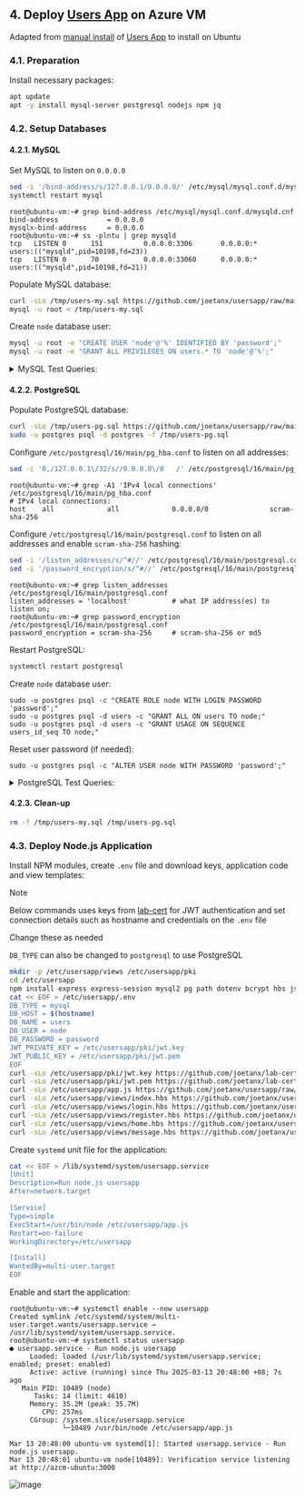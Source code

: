 ## 4. Deploy [Users App](https://github.com/joetanx/usersapp) on Azure VM

Adapted from [manual install](https://github.com/joetanx/usersapp#4-deployment-via-manual-install) of [Users App](https://github.com/joetanx/usersapp) to install on Ubuntu

### 4.1. Preparation

Install necessary packages:

```sh
apt update
apt -y install mysql-server postgresql nodejs npm jq
```

### 4.2. Setup Databases

#### 4.2.1. MySQL

Set MySQL to listen on `0.0.0.0`

```sh
sed -i '/bind-address/s/127.0.0.1/0.0.0.0/' /etc/mysql/mysql.conf.d/mysqld.cnf
systemctl restart mysql
```

```console
root@ubuntu-vm:~# grep bind-address /etc/mysql/mysql.conf.d/mysqld.cnf
bind-address            = 0.0.0.0
mysqlx-bind-address     = 0.0.0.0
root@ubuntu-vm:~# ss -plntu | grep mysqld
tcp   LISTEN 0      151          0.0.0.0:3306       0.0.0.0:*    users:(("mysqld",pid=10198,fd=23))
tcp   LISTEN 0      70           0.0.0.0:33060      0.0.0.0:*    users:(("mysqld",pid=10198,fd=21))
```

Populate MySQL database:

```sh
curl -sLo /tmp/users-my.sql https://github.com/joetanx/usersapp/raw/main/users-my.sql
mysql -u root < /tmp/users-my.sql
```

Create `node` database user:

```sh
mysql -u root -e "CREATE USER 'node'@'%' IDENTIFIED BY 'password';"
mysql -u root -e "GRANT ALL PRIVILEGES ON users.* TO 'node'@'%';"
```

<details><summary>MySQL Test Queries:</summary>

Retrieve a random row:

```sh
mysql -u root -e "SELECT id,firstName,lastName,username,email,mobile,password FROM users.users ORDER BY RAND() LIMIT 0,1;"
```

Search for a user:

```sh
mysql -u root -e "SELECT id,firstName,lastName,username,email,mobile,password FROM users.users WHERE firstName LIKE '%jack%';"
```

</details>

#### 4.2.2. PostgreSQL

Populate PostgreSQL database:

```sh
curl -sLo /tmp/users-pg.sql https://github.com/joetanx/usersapp/raw/main/users-pg.sql
sudo -u postgres psql -d postgres -f /tmp/users-pg.sql
```

Configure `/etc/postgresql/16/main/pg_hba.conf` to listen on all addresses:

```sh
sed -i '0,/127.0.0.1\/32/s//0.0.0.0\/0   /' /etc/postgresql/16/main/pg_hba.conf
```

```console
root@ubuntu-vm:~# grep -A1 'IPv4 local connections' /etc/postgresql/16/main/pg_hba.conf
# IPv4 local connections:
host    all             all             0.0.0.0/0               scram-sha-256
```

Configure `/etc/postgresql/16/main/postgresql.conf` to listen on all addresses and enable `scram-sha-256` hashing:

```sh
sed -i '/listen_addresses/s/^#//' /etc/postgresql/16/main/postgresql.conf
sed -i '/password_encryption/s/^#//' /etc/postgresql/16/main/postgresql.conf
```

```console
root@ubuntu-vm:~# grep listen_addresses /etc/postgresql/16/main/postgresql.conf
listen_addresses = 'localhost'          # what IP address(es) to listen on;
root@ubuntu-vm:~# grep password_encryption /etc/postgresql/16/main/postgresql.conf
password_encryption = scram-sha-256     # scram-sha-256 or md5
```

Restart PostgreSQL:

```sh
systemctl restart postgresql
```

Create `node` database user:

```
sudo -u postgres psql -c "CREATE ROLE node WITH LOGIN PASSWORD 'password';"
sudo -u postgres psql -d users -c "GRANT ALL ON users TO node;"
sudo -u postgres psql -d users -c "GRANT USAGE ON SEQUENCE users_id_seq TO node;"
```

Reset user password (if needed):

```
sudo -u postgres psql -c "ALTER USER node WITH PASSWORD 'password';"
```

<details><summary>PostgreSQL Test Queries:</summary>

Retrieve a random row:

```sh
sudo -u postgres psql -d users -c "SELECT id,firstName,lastName,username,email,mobile,password FROM users ORDER BY RANDOM() LIMIT 1 OFFSET 0;"
```

Search for a user:

```sh
sudo -u postgres psql -d users -c "SELECT id,firstName,lastName,username,email,mobile,password FROM users WHERE LOWER(firstName) LIKE '%jack%';"
```

</details>

#### 4.2.3. Clean-up

```sh
rm -f /tmp/users-my.sql /tmp/users-pg.sql
```

### 4.3. Deploy Node.js Application

Install NPM modules, create `.env` file and download keys, application code and view templates:

> [!Note]
>
> Below commands uses keys from [lab-cert](https://github.com/joetanx/lab-certs) for JWT authentication and set connection details such as hostname and credentials on the `.env` file
>
> Change these as needed
>
> `DB_TYPE` can also be changed to `postgresql` to use PostgreSQL

```sh
mkdir -p /etc/usersapp/views /etc/usersapp/pki
cd /etc/usersapp
npm install express express-session mysql2 pg path dotenv bcrypt hbs jsonwebtoken cookie-parser
cat << EOF > /etc/usersapp/.env
DB_TYPE = mysql
DB_HOST = $(hostname)
DB_NAME = users
DB_USER = node
DB_PASSWORD = password
JWT_PRIVATE_KEY = /etc/usersapp/pki/jwt.key
JWT_PUBLIC_KEY = /etc/usersapp/pki/jwt.pem
EOF
curl -sLo /etc/usersapp/pki/jwt.key https://github.com/joetanx/lab-certs/raw/main/ca/lab_issuer.key
curl -sLo /etc/usersapp/pki/jwt.pem https://github.com/joetanx/lab-certs/raw/main/ca/lab_issuer.pem
curl -sLo /etc/usersapp/app.js https://github.com/joetanx/usersapp/raw/main/app.js
curl -sLo /etc/usersapp/views/index.hbs https://github.com/joetanx/usersapp/raw/main/index.html
curl -sLo /etc/usersapp/views/login.hbs https://github.com/joetanx/usersapp/raw/main/login.html
curl -sLo /etc/usersapp/views/register.hbs https://github.com/joetanx/usersapp/raw/main/register.html
curl -sLo /etc/usersapp/views/home.hbs https://github.com/joetanx/usersapp/raw/main/home.html
curl -sLo /etc/usersapp/views/message.hbs https://github.com/joetanx/usersapp/raw/main/message.html
```

Create `systemd` unit file for the application:

```sh
cat << EOF > /lib/systemd/system/usersapp.service
[Unit]
Description=Run node.js usersapp
After=network.target

[Service]
Type=simple
ExecStart=/usr/bin/node /etc/usersapp/app.js
Restart=on-failure
WorkingDirectory=/etc/usersapp

[Install]
WantedBy=multi-user.target
EOF
```

Enable and start the application:

```console
root@ubuntu-vm:~# systemctl enable --now usersapp
Created symlink /etc/systemd/system/multi-user.target.wants/usersapp.service → /usr/lib/systemd/system/usersapp.service.
root@ubuntu-vm:~# systemctl status usersapp
● usersapp.service - Run node.js usersapp
     Loaded: loaded (/usr/lib/systemd/system/usersapp.service; enabled; preset: enabled)
     Active: active (running) since Thu 2025-03-13 20:48:00 +08; 7s ago
   Main PID: 10489 (node)
      Tasks: 14 (limit: 4610)
     Memory: 35.2M (peak: 35.7M)
        CPU: 257ms
     CGroup: /system.slice/usersapp.service
             └─10489 /usr/bin/node /etc/usersapp/app.js

Mar 13 20:48:00 ubuntu-vm systemd[1]: Started usersapp.service - Run node.js usersapp.
Mar 13 20:48:01 ubuntu-vm node[10489]: Verification service listening at http://azcm-ubuntu:3000
```

![image](https://github.com/user-attachments/assets/34d0a0ca-5baa-4901-a631-99d1f9d3d0aa)
